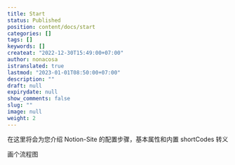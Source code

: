 ```yaml
---
title: Start
status: Published
position: content/docs/start
categories: []
tags: []
keywords: []
createat: "2022-12-30T15:49:00+07:00"
author: nonacosa
istranslated: true
lastmod: "2023-01-01T08:50:00+07:00"
description: ""
draft: null
expirydate: null
show_comments: false
slug: ""
image: null
weight: 2
---
```

在这里将会为您介绍 Notion-Site 的配置步骤，基本属性和内置 shortCodes 转义

画个流程图

<!--more-->





